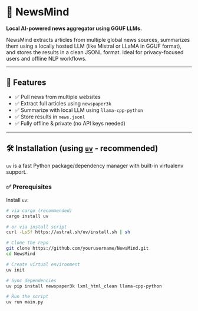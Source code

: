 # 🧠 NewsMind

**Local AI-powered news aggregator using GGUF LLMs.**

NewsMind extracts articles from multiple global news sources, summarizes them using a locally hosted LLM (like Mistral or LLaMA in GGUF format), and stores the results in a clean JSONL format. Ideal for privacy-focused users and offline NLP workflows.

---

## 🚀 Features

- ✅ Pull news from multiple websites
- ✅ Extract full articles using `newspaper3k`
- ✅ Summarize with local LLM using `llama-cpp-python`
- ✅ Store results in `news.jsonl`
- ✅ Fully offline & private (no API keys needed)

---

## 🛠️ Installation (using [`uv`](https://github.com/astral-sh/uv) - recommended)

`uv` is a fast Python package/dependency manager with built-in virtualenv support.

### ✅ Prerequisites

Install `uv`:

```bash
# via cargo (recommended)
cargo install uv

# or via install script
curl -LsSf https://astral.sh/uv/install.sh | sh

# Clone the repo
git clone https://github.com/yourusername/NewsMind.git
cd NewsMind

# Create virtual environment
uv init

# Sync dependencies
uv pip install newspaper3k lxml_html_clean llama-cpp-python

# Run the script
uv run main.py

